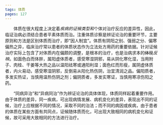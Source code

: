 ```yaml
---
tags: 体质
pages: 127
---
```

&emsp;&emsp;体质在很大程度上决定着<dfn>疾病的证候类型和</dfn>个体对治疗反应的差异性，因此，临证治病必须结合患者平素体质而治。注重体质诊察是辨证论治的重要环节，主要原则和方法是区别体质而治疗，即“因人制宜”。体质有阴阳之别、强弱之分、偏寒偏热之异，临床治疗常以患者的体质状态作为立法处方用药的重要依据。针对证候治疗实际上包含了对体质内在偏颇的调整，是根本的治疗，也是治病求本的~~体现~~<dfn>反映</dfn>。如面色白而体胖，属阳虚体质者，感受寒湿阴邪，易从阴化寒化湿，当用附子、肉桂、干姜等大热之品以温阳祛寒或通阳利湿；面色红而形瘦，属阴虚体质者，内火易动，感受寒湿阴邪，反倒易从阳化热伤阴，治宜清润之品。偏阳质者，多发实热证，当慎用温热伤阴之剂；偏阴质者，多发实寒证，当慎用寒凉伤阳之药。

&emsp;&emsp;“同病异治”和“异病同治”作为辨证论治的具体体现，体质同样起着重要作用。由于体质的差异，同一疾病，可出现病情发展、病机变化的差异，表现出不同的证候，治疗上应根据不同的情况，采取不同的治法；而不同的病因或疾病，由于患者的体质在某些方面有共同点，证候随体质而化，可出现大致相同的病机变化和证候，故可采用大致相同的方法进行治疗。